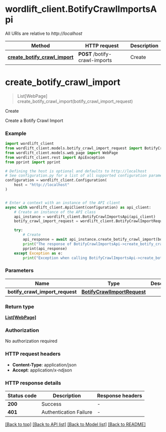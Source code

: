 # wordlift_client.BotifyCrawlImportsApi

All URIs are relative to *http://localhost*

Method | HTTP request | Description
------------- | ------------- | -------------
[**create_botify_crawl_import**](BotifyCrawlImportsApi.md#create_botify_crawl_import) | **POST** /botify-crawl-imports | Create


# **create_botify_crawl_import**
> List[WebPage] create_botify_crawl_import(botify_crawl_import_request)

Create

Create a Botify Crawl Import

### Example


```python
import wordlift_client
from wordlift_client.models.botify_crawl_import_request import BotifyCrawlImportRequest
from wordlift_client.models.web_page import WebPage
from wordlift_client.rest import ApiException
from pprint import pprint

# Defining the host is optional and defaults to http://localhost
# See configuration.py for a list of all supported configuration parameters.
configuration = wordlift_client.Configuration(
    host = "http://localhost"
)


# Enter a context with an instance of the API client
async with wordlift_client.ApiClient(configuration) as api_client:
    # Create an instance of the API class
    api_instance = wordlift_client.BotifyCrawlImportsApi(api_client)
    botify_crawl_import_request = wordlift_client.BotifyCrawlImportRequest() # BotifyCrawlImportRequest | 

    try:
        # Create
        api_response = await api_instance.create_botify_crawl_import(botify_crawl_import_request)
        print("The response of BotifyCrawlImportsApi->create_botify_crawl_import:\n")
        pprint(api_response)
    except Exception as e:
        print("Exception when calling BotifyCrawlImportsApi->create_botify_crawl_import: %s\n" % e)
```



### Parameters


Name | Type | Description  | Notes
------------- | ------------- | ------------- | -------------
 **botify_crawl_import_request** | [**BotifyCrawlImportRequest**](BotifyCrawlImportRequest.md)|  | 

### Return type

[**List[WebPage]**](WebPage.md)

### Authorization

No authorization required

### HTTP request headers

 - **Content-Type**: application/json
 - **Accept**: application/x-ndjson

### HTTP response details

| Status code | Description | Response headers |
|-------------|-------------|------------------|
**200** | Success |  -  |
**401** | Authentication Failure |  -  |

[[Back to top]](#) [[Back to API list]](../README.md#documentation-for-api-endpoints) [[Back to Model list]](../README.md#documentation-for-models) [[Back to README]](../README.md)

